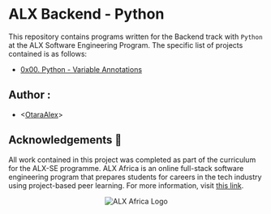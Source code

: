 # ALX Backend - Python

This repository contains programs written for the Backend track with `Python` at the ALX Software Engineering Program.
The specific list of projects contained is as follows:

* [0x00. Python - Variable Annotations](./0x00-python_variable_annotations)

## Author :
* <[OtaraAlex](https://github.com/OtaraAlex)>

## Acknowledgements :pray:
All work contained in this project was completed as part of the curriculum for the ALX-SE programme. ALX Africa is an online full-stack software engineering program that prepares students for careers in the tech industry using project-based peer learning. For more information, visit [this link](https://www.alxafrica.com//).

<p align="center">
  <img src="http://www.alxafrica.com/wp-content/uploads/2022/01/header-logo.png"
    alt="ALX Africa Logo"
  >
  </p>
